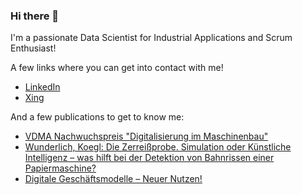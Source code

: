 ### Hi there 👋

I'm a passionate Data Scientist for Industrial Applications and Scrum Enthusiast!

A few links where you can get into contact with me!

- [LinkedIn](https://www.linkedin.com/in/stefankoegl/)
- [Xing](https://www.xing.com/profile/Stefan_Koegl6)

And a few publications to get to know me:
- [VDMA Nachwuchspreis "Digitalisierung im Maschinenbau"](https://www.all-electronics.de/markt/vdma-verleiht-4-nachwuchspreise-fuer-innovative-anwendungen-von-ki-im-maschinenbau.html)
- [Wunderlich, Koegl: Die Zerreißprobe. Simulation oder Künstliche Intelligenz – was hilft bei der Detektion von Bahnrissen einer Papiermaschine?](https://shop.gito.de/de/connected-factory-fabriksoftware-1-2021.html)
- [Digitale Geschäftsmodelle – Neuer Nutzen!](https://www.shaker.de/de/content/catalogue/index.asp?lang=de&ID=8&ISBN=978-3-8440-6893-1)

